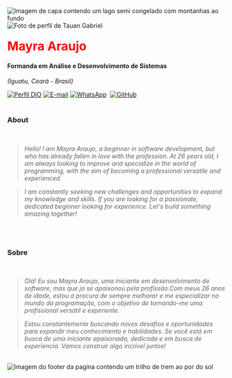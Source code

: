 <img align="center" padding="0" alt="Imagem de capa contendo um lago semi congelado com montanhas ao fundo" src="https://media.licdn.com/dms/image/D4D16AQHleJwD7SZAYg/profile-displaybackgroundimage-shrink_350_1400/0/1708634547699?e=1714608000&v=beta&t=UA9hWN_DX404qGZGPHM-UK7sf5sHymVXysBj3SvvR1I">
<br >
<img align="left" padding="20px" alt="Foto de perfil de Tauan Gabriel" src="https://media.licdn.com/dms/image/D4D03AQF2tlN2eDoIDA/profile-displayphoto-shrink_200_200/0/1708634943428?e=1714608000&v=beta&t=S6z91VYRSQO3rAXIyFyaToBX42cBf9mW8Ge9aEExL5g">
<h1> 
  <a href="https://www.linkedin.com/in/tauangabriel/" style="color: #f00 !important; text-decoration: none; color: inherit;">
    <span>Mayra Araujo</span>
  </a>
</h1>

#### Formanda em Análise e Desenvolvimento de Sistemas 
<i>(Iguatu, Ceará - Brasil)</i>

[![Perfil DIO](https://img.shields.io/badge/-Meu%20Perfil%20na%20DIO-0077B5?style=for-the-badge&logo=gitbook&logoColor=white)](https://www.dio.me/users/dayana_saturnino24)
[![E-mail](https://img.shields.io/badge/-Email-0077B5?style=for-the-badge&logo=microsoft-outlook&logoColor=white)](mailto:dayana.saturnino24@gmail.com)
[![WhatsApp](https://img.shields.io/badge/WhatsApp-0077B5?style=for-the-badge&logo=whatsapp&logoColor=white)](https://wa.me/55+88+993082172)  
[![GitHub](https://img.shields.io/badge/GitHub-0077B5?style=for-the-badge&logo=github&logoColor=white)](https://github.com/mayranaptc)
<br />
<br />

### About 
<i>
<br />
  
> Hello! I am Mayra Araujo, a beginner in software development, but who has already fallen in love with the profession. At 26 years old, I am always looking to improve and specialize in the world of programming, with the aim of becoming a professional versatile and experienced.
 
> I am constantly seeking new challenges and opportunities to expand my knowledge and skills. If you are looking for a passionate, dedicated beginner looking for experience. Let's build something amazing together!

<br />
<br />
</i>

###  Sobre
<i>
<br />

> Olá! Eu sou Mayra Araujo, uma iniciante em  desenvolvimento de software, mas que ja se apaixonou pela profissão.Com meus 26 anos de idade, estou a procura de sempre melhorar e me especializar no mundo da programação, com o objetivo de  tornando-me uma profissional versátil e experiente.
 
> Estou constantemente buscando novos desafios e oportunidades para expandir meu conhecimento e habilidades. Se você está em busca de uma  iniciante apaixonada, dedicada e em busca de experiencia. Vamos construir algo incrível juntos!
</i>


<br />

<img align="center" padding="0" alt="Imagem do footer da pagina contendo um trilho de trem ao por do sol" src="https://media.licdn.com/dms/image/C5616AQEy_2s0SSuEUA/profile-displaybackgroundimage-shrink_350_1400/0/1658235864274?e=1714608000&v=beta&t=jYrHUWyaoJJ--afHNEZQvgMZ2w9tMoNetRLLjFJ_Oho">